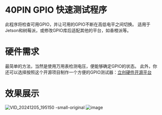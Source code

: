 # 40PIN GPIO 快速测试程序
此程序将检查可用GPIO，并让可用的GPIO不断在高低电平之间切换。
适用于Jetson和树莓派，或修改GPIO库后适配其他的平台，如香橙派等。

# 硬件需求
最简单的方法，当然是使用万用表检测电压，便能够确定GPIO的状态。
此外，你还可以选择按照这个开源项目制作一个方便的GPIO测试器：[立创硬件开源平台](https://oshwhub.com/patzer0/generic-40pingpio-tester-jetson-)

# 效果展示
![VID_20241205_195150 -small-original](https://github.com/user-attachments/assets/b1745d9e-f0d1-4833-9946-2440cefa9480)
![image](https://github.com/user-attachments/assets/a94b2fb8-acd6-4691-b60e-ef13ffe15266)
